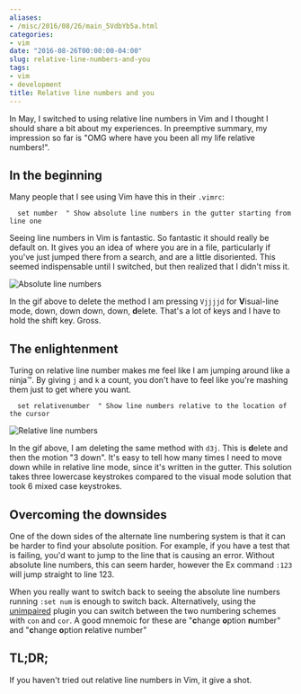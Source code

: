 ```yaml
---
aliases:
- /misc/2016/08/26/main_5VdbYb5a.html
categories:
- vim
date: "2016-08-26T00:00:00-04:00"
slug: relative-line-numbers-and-you
tags:
- vim
- development
title: Relative line numbers and you
---
```



In May, I switched to using relative line numbers in Vim and I thought I should
share a bit about my experiences. In preemptive summary, my impression so far
is "OMG where have you been all my life relative numbers!".

<!-- excerpt -->

## In the beginning

Many people that I see using Vim have this in their `.vimrc`:

``` VimL
  set number  " Show absolute line numbers in the gutter starting from line one
```

Seeing line numbers in Vim is fantastic. So fantastic it should really be
default on. It gives you an idea of where you are in a file, particularly if
you've just jumped there from a search, and are a little disoriented. This seemed
indispensable until I switched, but then realized that I didn't miss it.

![Absolute line numbers][ABSOLUTE_GIF]

In the gif above to delete the method I am pressing `Vjjjjd` for **V**isual-line
mode, down, down down, down, **d**elete. That's a lot of keys and I have to hold
the shift key. Gross.

## The enlightenment

Turing on relative line number makes me feel like I am jumping around like a
ninja&trade;. By giving `j` and `k` a count, you don't have to feel like you're
mashing them just to get where you want.

``` VimL
  set relativenumber  " Show line numbers relative to the location of the cursor
```

![Relative line numbers][RELATIVE_GIF]

In the gif above, I am deleting the same method with `d3j`. This is **d**elete and
then the motion "3 down". It's easy to tell how many times I need to move down
while in relative line mode, since it's written in the gutter. This solution
takes three lowercase keystrokes compared to the visual mode solution that took
6 mixed case keystrokes.

## Overcoming the downsides

One of the down sides of the alternate line numbering system is that it can be
harder to find your absolute position. For example, if you have a test that is
failing, you'd want to jump to the line that is causing an error. Without absolute
line numbers, this can seem harder, however the Ex command `:123` will jump
straight to line 123.

When you really want to switch back to seeing the absolute line numbers running
`:set num` is enough to switch back. Alternatively, using the
[unimpaired][UNIMPAIRED] plugin you can switch between the two numbering
schemes with `con` and `cor`. A good mnemoic for these are "**c**hange **o**ption
**n**umber" and "**c**hange **o**ption **r**elative number"

## TL;DR;

If you haven't tried out relative line numbers in Vim, it give a shot.

[UNIMPAIRED]: https://github.com/tpope/vim-unimpaired
[ABSOLUTE_GIF]: /static/img/relative_line_numbers_absolute.gif
[RELATIVE_GIF]: /static/img/relative_line_numbers_relative.gif
